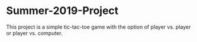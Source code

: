 # Summer-2019-Project

This project is a simple tic-tac-toe game with the option of player vs. player or player vs. computer. 
